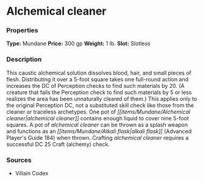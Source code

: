 ﻿---
Title: "Alchemical cleaner"
Type: "Mundane"
Price: "300 gp"
Weight: "1 lb."
Slot: "Slotless"
Description: |
  "This caustic alchemical solution dissolves blood, hair, and small pieces of flesh. Distributing it over a 5-foot square takes one full-round action and increases the DC of Perception checks to find such materials by 20. (A creature that fails the Perception check to find such materials by 5 or less realizes the area has been unnaturally cleared of them.) This applies only to the original Perception DC, not a substituted skill check like those from the cleaner or traceless archetypes. One pot of alchemical cleaner contains enough liquid to cover nine 5-foot squares. A pot of alchemical cleaner can be thrown as a splash weapon and functions as an alkali flask (_Advanced Player's Guide_ 184) when thrown. Crafting alchemical cleaner requires a successful DC 25 Craft (alchemy) check."
Sources: "['Villain Codex']"
---

# Alchemical cleaner

### Properties

**Type:** Mundane **Price:** 300 gp **Weight:** 1 lb. **Slot:** Slotless

### Description

This caustic alchemical solution dissolves blood, hair, and small pieces of flesh. Distributing it over a 5-foot square takes one full-round action and increases the DC of Perception checks to find such materials by 20. (A creature that fails the Perception check to find such materials by 5 or less realizes the area has been unnaturally cleared of them.) This applies only to the original Perception DC, not a substituted skill check like those from the cleaner or traceless archetypes. One pot of _[[items/Mundane/Alchemical cleaner|alchemical cleaner]]_ contains enough liquid to cover nine 5-foot squares. A pot of _alchemical cleaner_ can be thrown as a splash weapon and functions as an _[[items/Mundane/Alkali flask|alkali flask]]_ (Advanced Player's Guide 184) when thrown. Crafting _alchemical cleaner_ requires a successful DC 25 Craft (alchemy) check.

### Sources

* Villain Codex
